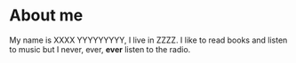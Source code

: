 # About me
My name is XXXX YYYYYYYYY, I live in ZZZZ. I like to read books and listen to music but I never, ever, **ever** listen to the radio. 
